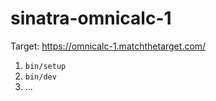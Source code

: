 # sinatra-omnicalc-1

Target: https://omnicalc-1.matchthetarget.com/

1. `bin/setup`
2. `bin/dev`
3. ...
